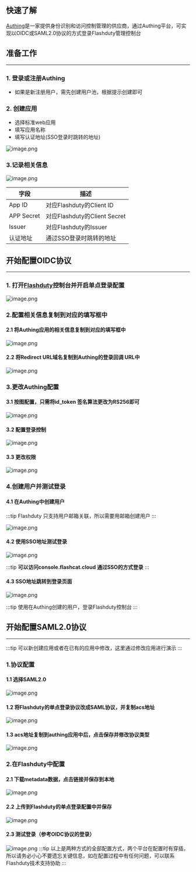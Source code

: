 快速了解
---
[Authing](https://www.authing.cn/)是一家提供身份识别和访问控制管理的供应商，通过Authing平台，可实现以OIDC或SAML2.0协议的方式登录Flashduty管理控制台

## 准备工作
---
### 1. 登录或注册Authing
- 如果是新注册用户，需先创建用户池，根据提示创建即可
### 2. 创建应用
- 选择标准web应用
- 填写应用名称
- 填写认证地址(SSO登录时跳转的地址)

![image.png](https://api.apifox.com/api/v1/projects/4169655/resources/436934/image-preview)

### 3.记录相关信息

![image.png](https://api.apifox.com/api/v1/projects/4169655/resources/436952/image-preview)

|字段|描述|
|---|---|
|App ID|对应Flashduty的Client ID|
|APP Secret|对应Flashduty的Client Secret|
|Issuer|对应Flashduty的Issuer|
|认证地址|通过SSO登录时跳转的地址|



## 开始配置OIDC协议
---
### 1. 打开[Flashduty](console.flashcat.cloud)控制台并开启单点登录配置

![image.png](https://api.apifox.com/api/v1/projects/4169655/resources/436946/image-preview)

### 2.配置相关信息复制到对应的填写框中

#### 2.1 将Authing应用的相关信息复制到对应的填写框中
![image.png](https://api.apifox.com/api/v1/projects/4169655/resources/436951/image-preview)

#### 2.2 将Redirect URL域名复制到Authing的登录回调 URL中

![image.png](https://api.apifox.com/api/v1/projects/4169655/resources/436957/image-preview)

### 3.更改Authing配置

#### 3.1 按图配置，只需将id_token 签名算法更改为RS256即可

![image.png](https://api.apifox.com/api/v1/projects/4169655/resources/436961/image-preview)

#### 3.2 配置登录控制

![image.png](https://api.apifox.com/api/v1/projects/4169655/resources/436964/image-preview)

#### 3.3 更改权限

![image.png](https://api.apifox.com/api/v1/projects/4169655/resources/436967/image-preview)

### 4.创建用户并测试登录

#### 4.1 在Authing中创建用户

:::tip
Flashduty 只支持用户邮箱关联，所以需要用邮箱创建用户
:::


![image.png](https://api.apifox.com/api/v1/projects/4169655/resources/436973/image-preview)

#### 4.2 使用SSO地址测试登录

![image.png](https://api.apifox.com/api/v1/projects/4169655/resources/436976/image-preview)

:::tip
**可以访问console.flashcat.cloud 通过SSO的方式登录**
:::

#### 4.3 SSO地址跳转到登录页面

![image.png](https://api.apifox.com/api/v1/projects/4169655/resources/436980/image-preview)

:::tip
使用在Authing创建的用户，登录Flashduty控制台
:::


## 开始配置SAML2.0协议
---

:::tip
可以新创建应用或者在已有的应用中修改，这里通过修改应用进行演示
:::

### 1.协议配置

#### 1.1 选择SAML2.0

![image.png](https://api.apifox.com/api/v1/projects/4169655/resources/436984/image-preview)

#### 1.2 将Flashduty的单点登录协议改成SAML协议，并复制acs地址

![image.png](https://api.apifox.com/api/v1/projects/4169655/resources/436987/image-preview)

#### 1.3 acs地址复制到authing应用中后，点击保存并修改协议类型

![image.png](https://api.apifox.com/api/v1/projects/4169655/resources/436989/image-preview)

### 2.在Flashduty中配置

#### 2.1 下载metadata数据，点击链接并保存到本地

![image.png](https://api.apifox.com/api/v1/projects/4169655/resources/436990/image-preview)

#### 2.2 上传到Flashduty的单点登录配置中并保存

![image.png](https://api.apifox.com/api/v1/projects/4169655/resources/436991/image-preview)

#### 2.3 测试登录（参考OIDC协议的登录）
![image.png](https://api.apifox.com/api/v1/projects/4169655/resources/436980/image-preview)
:::tip
以上是两种方式的全部配置方式，两个平台在配置时有穿插，所以请务必小心不要遗忘关键信息，如在配置过程中有任何问题，可以联系Flashduty技术支持协助
:::
